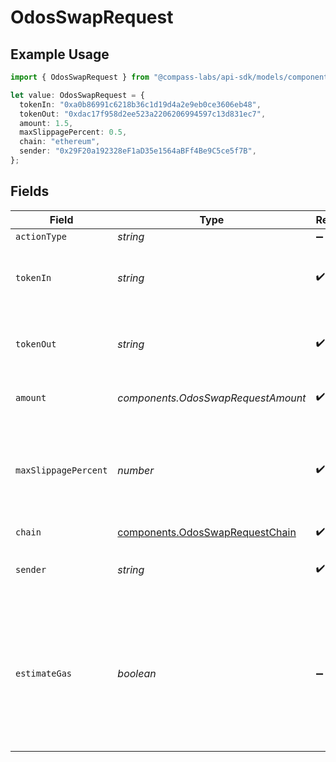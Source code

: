 # OdosSwapRequest

## Example Usage

```typescript
import { OdosSwapRequest } from "@compass-labs/api-sdk/models/components";

let value: OdosSwapRequest = {
  tokenIn: "0xa0b86991c6218b36c1d19d4a2e9eb0ce3606eb48",
  tokenOut: "0xdac17f958d2ee523a2206206994597c13d831ec7",
  amount: 1.5,
  maxSlippagePercent: 0.5,
  chain: "ethereum",
  sender: "0x29F20a192328eF1aD35e1564aBFf4Be9C5ce5f7B",
};
```

## Fields

| Field                                                                                                                        | Type                                                                                                                         | Required                                                                                                                     | Description                                                                                                                  | Example                                                                                                                      |
| ---------------------------------------------------------------------------------------------------------------------------- | ---------------------------------------------------------------------------------------------------------------------------- | ---------------------------------------------------------------------------------------------------------------------------- | ---------------------------------------------------------------------------------------------------------------------------- | ---------------------------------------------------------------------------------------------------------------------------- |
| `actionType`                                                                                                                 | *string*                                                                                                                     | :heavy_minus_sign:                                                                                                           | N/A                                                                                                                          |                                                                                                                              |
| `tokenIn`                                                                                                                    | *string*                                                                                                                     | :heavy_check_mark:                                                                                                           | The symbol or address of the token that is to be sold.                                                                       | 0xa0b86991c6218b36c1d19d4a2e9eb0ce3606eb48                                                                                   |
| `tokenOut`                                                                                                                   | *string*                                                                                                                     | :heavy_check_mark:                                                                                                           | The symbol or address of the token that is to be bought.                                                                     | 0xdac17f958d2ee523a2206206994597c13d831ec7                                                                                   |
| `amount`                                                                                                                     | *components.OdosSwapRequestAmount*                                                                                           | :heavy_check_mark:                                                                                                           | The amount of token_in to be sold.                                                                                           | 1.5                                                                                                                          |
| `maxSlippagePercent`                                                                                                         | *number*                                                                                                                     | :heavy_check_mark:                                                                                                           | The maximum slippage allowed in percent. e.g. `1` means `1%` slippage allowed.                                               | 0.5                                                                                                                          |
| `chain`                                                                                                                      | [components.OdosSwapRequestChain](../../models/components/odosswaprequestchain.md)                                           | :heavy_check_mark:                                                                                                           | N/A                                                                                                                          |                                                                                                                              |
| `sender`                                                                                                                     | *string*                                                                                                                     | :heavy_check_mark:                                                                                                           | The address of the transaction sender.                                                                                       | 0x29F20a192328eF1aD35e1564aBFf4Be9C5ce5f7B                                                                                   |
| `estimateGas`                                                                                                                | *boolean*                                                                                                                    | :heavy_minus_sign:                                                                                                           | Determines whether to estimate gas costs for transactions, also verifying that the transaction can be successfully executed. |                                                                                                                              |